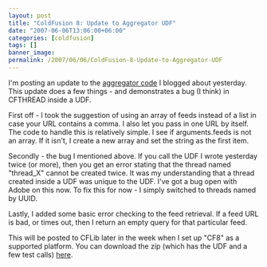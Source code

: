 ```yaml
---
layout: post
title: "ColdFusion 8: Update to Aggregator UDF"
date: "2007-06-06T13:06:00+06:00"
categories: [coldfusion]
tags: []
banner_image: 
permalink: /2007/06/06/ColdFusion-8-Update-to-Aggregator-UDF
---
```


I'm posting an update to the <a href="http://ray.camdenfamily.com/index.cfm/2007/6/5/ColdFusion-8-RSS-Aggregator-UDF">aggregator code</a> I blogged about yesterday. This update does a few things - and demonstrates a bug (I think) in CFTHREAD inside a UDF.

First off - I took the suggestion of using an array of feeds instead of a list in case your URL contains a comma. I also let you pass in one URL by itself. The code to handle this is relatively simple. I see if arguments.feeds is not an array. If it isn't, I create a new array and set the string as the first item. 

Secondly - the bug I mentioned above. If you call the UDF I wrote yesterday twice (or more), then you get an error stating that the thread named "thread_X" cannot be created twice. It was my understanding that a thread created inside a UDF was unique to the UDF. I've got a bug open with Adobe on this now. To fix this for now - I simply switched to threads named by UUID. 

Lastly, I added some basic error checking to the feed retrieval. If a feed URL is bad, or times out, then I return an empty query for that particular feed.

This will be posted to CFLib later in the week when I set up "CF8" as a supported platform. You can download the zip (which has the UDF and a few test calls) <a href="http://www.raymondcamden.com/downloads/agg.zip">here</a>.